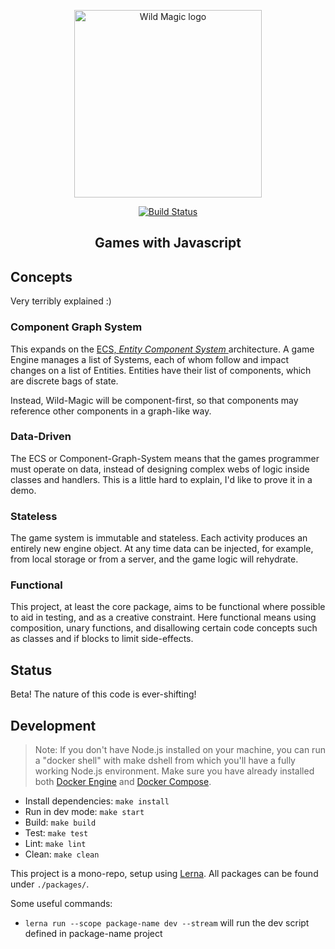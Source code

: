 <p align="center"><a href="https://wildmagic.io" target="_blank" rel="noopener noreferrer"><img height="300" src="https://wildmagic.io/_next/static/images/wildmagic-og-aef43d678dae8ef41adbb22976c566b5.png" alt="Wild Magic logo"></a></p>

<p align="center">
  <a href="https://lernajs.io/"><img src="https://img.shields.io/badge/maintained%20with-lerna-cc00ff.svg" alt="Build Status"></a>
</p>

<h2 align="center">Games with Javascript</h2>

## Concepts

Very terribly explained :)

### Component Graph System

This expands on the [ECS, _Entity Component System_ ](https://en.wikipedia.org/wiki/Entity_component_system) architecture. A game Engine manages a list of Systems, each of whom follow and impact changes on a list of Entities. Entities have their list of components, which are discrete bags of state.

Instead, Wild-Magic will be component-first, so that components may reference other components in a graph-like way.

### Data-Driven

The ECS or Component-Graph-System means that the games programmer must operate on data, instead of designing complex webs of logic inside classes and handlers. This is a little hard to explain, I'd like to prove it in a demo.

### Stateless

The game system is immutable and stateless. Each activity produces an entirely new engine object. At any time data can be injected, for example, from local storage or from a server, and the game logic will rehydrate.

### Functional

This project, at least the core package, aims to be functional where possible to aid in testing, and as a creative constraint.
Here functional means using composition, unary functions, and disallowing certain code concepts such as classes and if blocks to limit side-effects.

## Status

Beta! The nature of this code is ever-shifting!

## Development

> Note: If you don't have Node.js installed on your machine, you can run a "docker shell" with make dshell from which you'll have a fully working Node.js environment. Make sure you have already installed both [Docker Engine](https://docs.docker.com/install/) and [Docker Compose](https://docs.docker.com/compose/install/).

- Install dependencies: `make install`
- Run in dev mode: `make start`
- Build: `make build`
- Test: `make test`
- Lint: `make lint`
- Clean: `make clean`

This project is a mono-repo, setup using [Lerna](https://lernajs.io/). All packages can be found under `./packages/`.

Some useful commands:

- `lerna run --scope package-name dev --stream` will run the dev script defined in package-name project
